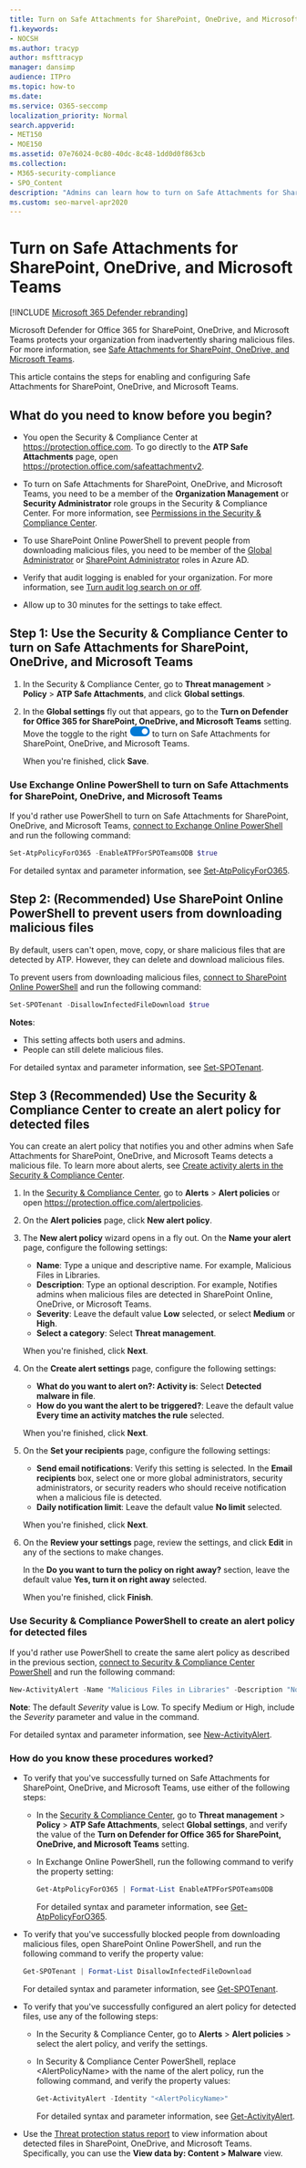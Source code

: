 ```yaml
---
title: Turn on Safe Attachments for SharePoint, OneDrive, and Microsoft Teams
f1.keywords:
- NOCSH
ms.author: tracyp
author: msfttracyp
manager: dansimp
audience: ITPro
ms.topic: how-to
ms.date:
ms.service: O365-seccomp
localization_priority: Normal
search.appverid:
- MET150
- MOE150
ms.assetid: 07e76024-0c80-40dc-8c48-1dd0d0f863cb
ms.collection:
- M365-security-compliance
- SPO_Content
description: "Admins can learn how to turn on Safe Attachments for SharePoint, OneDrive, and Microsoft Teams, including how to set alerts for detected files."
ms.custom: seo-marvel-apr2020
---
```


# Turn on Safe Attachments for SharePoint, OneDrive, and Microsoft Teams

[!INCLUDE [Microsoft 365 Defender rebranding](../includes/microsoft-defender-for-office.md)]

Microsoft Defender for Office 365 for SharePoint, OneDrive, and Microsoft Teams protects your organization from inadvertently sharing malicious files. For more information, see [Safe Attachments for SharePoint, OneDrive, and Microsoft Teams](atp-for-spo-odb-and-teams.md).

This article contains the steps for enabling and configuring Safe Attachments for SharePoint, OneDrive, and Microsoft Teams.

## What do you need to know before you begin?

- You open the Security & Compliance Center at <https://protection.office.com>. To go directly to the **ATP Safe Attachments** page, open <https://protection.office.com/safeattachmentv2>.

- To turn on Safe Attachments for SharePoint, OneDrive, and Microsoft Teams, you need to be a member of the **Organization Management** or **Security Administrator** role groups in the Security & Compliance Center. For more information, see [Permissions in the Security & Compliance Center](permissions-in-the-security-and-compliance-center.md).

- To use SharePoint Online PowerShell to prevent people from downloading malicious files, you need to be member of the [Global Administrator](https://docs.microsoft.com/azure/active-directory/users-groups-roles/directory-assign-admin-roles#global-administrator--company-administrator) or [SharePoint Administrator](https://docs.microsoft.com/azure/active-directory/users-groups-roles/directory-assign-admin-roles#sharepoint-administrator) roles in Azure AD.

- Verify that audit logging is enabled for your organization. For more information, see [Turn audit log search on or off](../../compliance/turn-audit-log-search-on-or-off.md).

- Allow up to 30 minutes for the settings to take effect.

## Step 1: Use the Security & Compliance Center to turn on Safe Attachments for SharePoint, OneDrive, and Microsoft Teams

1. In the Security & Compliance Center, go to **Threat management** \> **Policy** \> **ATP Safe Attachments**, and click **Global settings**.

2. In the **Global settings** fly out that appears, go to the **Turn on Defender for Office 365 for SharePoint, OneDrive, and Microsoft Teams** setting. Move the toggle to the right ![Toggle on](../../media/scc-toggle-on.png) to turn on Safe Attachments for SharePoint, OneDrive, and Microsoft Teams.

   When you're finished, click **Save**.

### Use Exchange Online PowerShell to turn on Safe Attachments for SharePoint, OneDrive, and Microsoft Teams

If you'd rather use PowerShell to turn on Safe Attachments for SharePoint, OneDrive, and Microsoft Teams, [connect to Exchange Online PowerShell](https://docs.microsoft.com/powershell/exchange/connect-to-exchange-online-powershell) and run the following command:

```powershell
Set-AtpPolicyForO365 -EnableATPForSPOTeamsODB $true
```

For detailed syntax and parameter information, see [Set-AtpPolicyForO365](https://docs.microsoft.com/powershell/module/exchange/set-atppolicyforo365).

## Step 2: (Recommended) Use SharePoint Online PowerShell to prevent users from downloading malicious files

By default, users can't open, move, copy, or share malicious files that are detected by ATP. However, they can delete and download malicious files.

To prevent users from downloading malicious files, [connect to SharePoint Online PowerShell](https://docs.microsoft.com/powershell/sharepoint/sharepoint-online/connect-sharepoint-online) and run the following command:

```powershell
Set-SPOTenant -DisallowInfectedFileDownload $true
```

**Notes**:

- This setting affects both users and admins.
- People can still delete malicious files.

For detailed syntax and parameter information, see [Set-SPOTenant](https://docs.microsoft.com/powershell/module/sharepoint-online/Set-SPOTenant).

## Step 3 (Recommended) Use the Security & Compliance Center to create an alert policy for detected files

You can create an alert policy that notifies you and other admins when Safe Attachments for SharePoint, OneDrive, and Microsoft Teams detects a malicious file. To learn more about alerts, see [Create activity alerts in the Security & Compliance Center](../../compliance/create-activity-alerts.md).

1. In the [Security & Compliance Center](https://protection.office.com), go to **Alerts** \> **Alert policies** or open <https://protection.office.com/alertpolicies>.

2. On the **Alert policies** page, click **New alert policy**.

3. The **New alert policy** wizard opens in a fly out. On the **Name your alert** page, configure the following settings:

   - **Name**: Type a unique and descriptive name. For example, Malicious Files in Libraries.
   - **Description**: Type an optional description. For example, Notifies admins when malicious files are detected in SharePoint Online, OneDrive, or Microsoft Teams.
   - **Severity**: Leave the default value **Low** selected, or select **Medium** or **High**.
   - **Select a category**: Select **Threat management**.

   When you're finished, click **Next**.

4. On the **Create alert settings** page, configure the following settings:

   - **What do you want to alert on?: Activity is**: Select **Detected malware in file**.
   - **How do you want the alert to be triggered?**: Leave the default value **Every time an activity matches the rule** selected.

   When you're finished, click **Next**.

5. On the **Set your recipients** page, configure the following settings:

   - **Send email notifications**: Verify this setting is selected. In the **Email recipients** box, select one or more global administrators, security administrators, or security readers who should receive notification when a malicious file is detected.
   - **Daily notification limit**: Leave the default value **No limit** selected.

   When you're finished, click **Next**.

6. On the **Review your settings** page, review the settings, and click **Edit** in any of the sections to make changes.

   In the **Do you want to turn the policy on right away?** section, leave the default value **Yes, turn it on right away** selected.

   When you're finished, click **Finish**.

### Use Security & Compliance PowerShell to create an alert policy for detected files

If you'd rather use PowerShell to create the same alert policy as described in the previous section, [connect to Security & Compliance Center PowerShell](https://docs.microsoft.com/powershell/exchange/connect-to-scc-powershell) and run the following command:

```powershell
New-ActivityAlert -Name "Malicious Files in Libraries" -Description "Notifies admins when malicious files are detected in SharePoint Online, OneDrive, or Microsoft Teams" -Category ThreatManagement -Operation FileMalwareDetected -NotifyUser "admin1@contoso.com","admin2@contoso.com"
```

**Note**: The default _Severity_ value is Low. To specify Medium or High, include the _Severity_ parameter and value in the command.

For detailed syntax and parameter information, see [New-ActivityAlert](https://docs.microsoft.com/powershell/module/exchange/new-activityalert).

### How do you know these procedures worked?

- To verify that you've successfully turned on Safe Attachments for SharePoint, OneDrive, and Microsoft Teams, use either of the following steps:

  - In the [Security & Compliance Center](https://protection.office.com), go to **Threat management** \> **Policy** \> **ATP Safe Attachments**, select **Global settings**, and verify the value of the **Turn on Defender for Office 365 for SharePoint, OneDrive, and Microsoft Teams** setting.

  - In Exchange Online PowerShell, run the following command to verify the property setting:

    ```powershell
    Get-AtpPolicyForO365 | Format-List EnableATPForSPOTeamsODB
    ```

    For detailed syntax and parameter information, see [Get-AtpPolicyForO365](https://docs.microsoft.com/powershell/module/exchange/get-atppolicyforo365).

- To verify that you've successfully blocked people from downloading malicious files, open SharePoint Online PowerShell, and run the following command to verify the property value:

  ```powershell
  Get-SPOTenant | Format-List DisallowInfectedFileDownload
  ```

  For detailed syntax and parameter information, see [Get-SPOTenant](https://docs.microsoft.com/powershell/module/sharepoint-online/Set-SPOTenant).

- To verify that you've successfully configured an alert policy for detected files, use any of the following steps:

  - In the Security & Compliance Center, go to **Alerts** \> **Alert policies** \> select the alert policy, and verify the settings.

  - In Security & Compliance Center PowerShell, replace \<AlertPolicyName\> with the name of the alert policy, run the following command, and verify the property values:

    ```powershell
    Get-ActivityAlert -Identity "<AlertPolicyName>"
    ```

    For detailed syntax and parameter information, see [Get-ActivityAlert](https://docs.microsoft.com/powershell/module/exchange/get-activityalert).

- Use the [Threat protection status report](view-email-security-reports.md#threat-protection-status-report) to view information about detected files in SharePoint, OneDrive, and Microsoft Teams. Specifically, you can use the **View data by: Content \> Malware** view.
